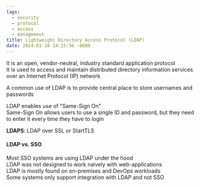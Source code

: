 ```yaml
---
tags:
  - security
  - protocol
  - access
  - management
title: Lightweight Directory Access Protocol (LDAP)
date: 2024-01-28 14:15:56 -0600
---
```


It is an open, vendor-neutral, industry standard application protocol  
It is used to access and maintain distributed directory information services over an Internet Protocol (IP) network

A common use of LDAP is to provide central place to store usernames and passwords

LDAP enables use of "Same-Sign On"  
Same-Sign On allows users to use a single ID and password, but they need to enter it every time they have to login

**LDAPS**: LDAP over SSL or StartTLS

#### LDAP vs. SSO
Most SSO systems are using LDAP under the hood  
LDAP was not designed to work naively with web-applications  
LDAP is mostly found on on-premises and DevOps workloads  
Some systems only support integration with LDAP and not SSO
